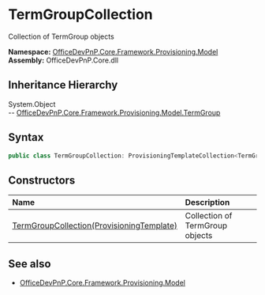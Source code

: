 # TermGroupCollection
Collection of TermGroup objects  

**Namespace:** [OfficeDevPnP.Core.Framework.Provisioning.Model](OfficeDevPnP.Core.Framework.Provisioning.Model.md)  
**Assembly:** OfficeDevPnP.Core.dll  
## Inheritance Hierarchy
System.Object  
--  [OfficeDevPnP.Core.Framework.Provisioning.Model.TermGroup](OfficeDevPnP.Core.Framework.Provisioning.Model.TermGroup.md)
## Syntax
```C#
public class TermGroupCollection: ProvisioningTemplateCollection<TermGroup>
```
## Constructors
|**Name**|**Description**|
|:-----|:-----|
| [TermGroupCollection(ProvisioningTemplate)](OfficeDevPnP.Core.Framework.Provisioning.Model.TermGroupCollection.ctor1.md) |  Collection of TermGroup objects 
## See also
- [OfficeDevPnP.Core.Framework.Provisioning.Model](OfficeDevPnP.Core.Framework.Provisioning.Model.md)
